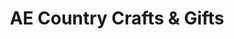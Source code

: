 ---
title: "AE Country Crafts & Gifts"
url: /willow-springs/ae-country-crafts-und-gifts/
shop: Haushaltsartikel
---